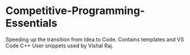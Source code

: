 # Competitive-Programming-Essentials
Speeding up the transition from Idea to Code.
Contains templates and VS Code C++ User snippets used by Vishal Raj.
